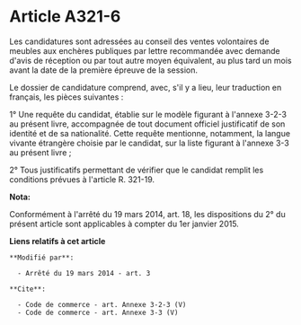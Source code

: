 # Article A321-6

Les candidatures sont adressées au conseil des ventes volontaires de meubles aux enchères publiques par lettre recommandée
avec demande d'avis de réception ou par tout autre moyen équivalent, au plus tard un mois avant la date de la première
épreuve de la session. 

Le dossier de candidature comprend, avec, s'il y a lieu, leur traduction en français, les pièces suivantes : 

1° Une requête du candidat, établie sur le modèle figurant à l'annexe 3-2-3 au présent livre, accompagnée de tout document
officiel justificatif de son identité et de sa nationalité. Cette requête mentionne, notamment, la langue vivante étrangère
choisie par le candidat, sur la liste figurant à l'annexe 3-3 au présent livre ;

2° Tous justificatifs permettant de vérifier que le candidat remplit les conditions prévues à l'article R. 321-19.

**Nota:**

Conformément à l'arrêté du 19 mars 2014, art. 18, les dispositions du 2° du présent article sont applicables à compter du 1er
janvier 2015.

**Liens relatifs à cet article**

	**Modifié par**:

	  - Arrêté du 19 mars 2014 - art. 3

	**Cite**:

	  - Code de commerce - art. Annexe 3-2-3 (V)
	  - Code de commerce - art. Annexe 3-3 (V)
